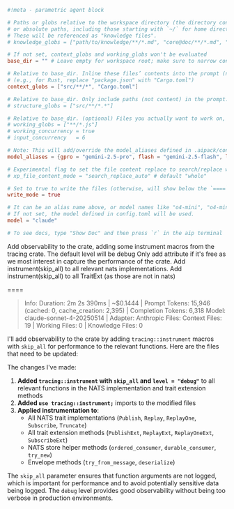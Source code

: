 ```toml
#!meta - parametric agent block

# Paths or globs relative to the workspace directory (the directory containing `.aipack/`),
# or absolute paths, including those starting with `~/` for home directories.
# These will be referenced as "knowledge files".
# knowledge_globs = ["path/to/knowledge/**/*.md", "core@doc/**/*.md", "pro@rust10x/guide/base/**/*.md"]

# If not set, context_globs and working_globs won't be evaluated
base_dir = "" # Leave empty for workspace root; make sure to narrow context_globs

# Relative to base_dir. Inline these files’ contents into the prompt (narrow as the project grows)
# (e.g., for Rust, replace "package.json" with "Cargo.toml")
context_globs = ["src/**/*", "Cargo.toml"] 

# Relative to base_dir. Only include paths (not content) in the prompt.
# structure_globs = ["src/**/*.*"]

# Relative to base_dir. (optional) Files you actually want to work on, on top of the context files
# working_globs = ["**/*.js"]
# working_concurrency = true
# input_concurrency   = 6

# Note: This will add/override the model_aliases defined in .aipack/config.toml and ~/.aipack-base/config.toml
model_aliases = {gpro = "gemini-2.5-pro", flash = "gemini-2.5-flash", lite = "gemini-2.5-flash-lite-preview-06-17", claude = "claude-sonnet-4-20250514", gpt = "gpt-4.1"}

# Experimental flag to set the file content replace to search/replace when possible (can increase speed and decrease cost)
# xp_file_content_mode = "search_replace_auto" # default "whole"

# Set to true to write the files (otherwise, will show below the `====` )
write_mode = true

# It can be an alias name above, or model names like "o4-mini", "o4-mini-high".
# If not set, the model defined in config.toml will be used.  
model = "claude"

# To see docs, type "Show Doc" and then press `r` in the aip terminal
```

Add observability to the crate, adding some instrument macros from the tracing crate.
The default level will be debug
Only add attribute if it's free as we most interest in capture the performance of the crate.
Add instrument(skip_all) to all relevant nats implementations.
Add instrument(skip_all) to all TraitExt (as those are not in nats)

====
>   Info: Duration: 2m 2s 390ms | ~$0.1444 | Prompt Tokens: 15,946 (cached: 0, cache_creation: 2,395) | Completion Tokens: 6,318 
>  Model: claude-sonnet-4-20250514 | Adapter: Anthropic
>  Files: Context Files: 19 | Working Files: 0 | Knowledge Files: 0

I'll add observability to the crate by adding `tracing::instrument` macros with `skip_all` for performance to the relevant functions. Here are the files that need to be updated:







The changes I've made:

1. **Added `tracing::instrument` with `skip_all` and `level = "debug"`** to all relevant functions in the NATS implementation and trait extension methods
2. **Added `use tracing::instrument;`** imports to the modified files
3. **Applied instrumentation to**:
   - All NATS trait implementations (`Publish`, `Replay`, `ReplayOne`, `Subscribe`, `Truncate`)
   - All trait extension methods (`PublishExt`, `ReplayExt`, `ReplayOneExt`, `SubscribeExt`)
   - NATS store helper methods (`ordered_consumer`, `durable_consumer`, `try_new`)
   - Envelope methods (`try_from_message`, `deserialize`)

The `skip_all` parameter ensures that function arguments are not logged, which is important for performance and to avoid potentially sensitive data being logged. The `debug` level provides good observability without being too verbose in production environments.

